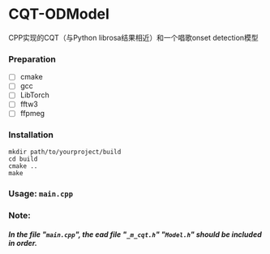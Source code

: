 # CQT-ODModel
CPP实现的CQT（与Python librosa结果相近）和一个唱歌onset detection模型

### Preparation

- [ ] cmake
- [ ] gcc
- [ ] LibTorch
- [ ] fftw3
- [ ] ffpmeg

### Installation

```shell
mkdir path/to/yourproject/build
cd build
cmake ..
make
```

### Usage: `main.cpp`

### Note:

##### In the file "`main.cpp`", the ead file "`_m_cqt.h`" "`Model.h`" should be included in order.

